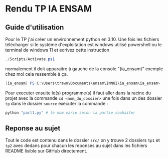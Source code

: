 # Rendu TP IA ENSAM

## Guide d'utilisation

Pour le TP j'ai créer un environnement python en 3.10.
Une fois les fichiers télécharger si le système d'exploitation est windows utilisé powershell ou le terminal de windows 11 et ecrivez cette instruction

```powershell
./Scripts/Activate.ps1
```
normalement il doit apparaitre à gauche de la console "(ia_ensam)" exemple chez moi cela ressemble à ça.

```powershell
(ia_ensam) PS C:\Users\trawn\Documents\ensam\INNUI\ia_ensam\ia_ensam> 
```

Pour executer ensuite le(s) programme(s) il faut aller dans la racine du projet avec la commande `cd <nom_du_dossier>` une fois dans un des dossier `tp` dans le dossier `source` executer la commande :

```powershell
python "part1.py" # le nom varie selon la partie souhaiter
```

## Reponse au sujet

Tout le code est contenu dans le dossier `src/` on y trouve 2 dossiers `tp1` et `tp2` avec dedans pour chacun les reponses au sujet dans les fichiers README lisible sur GitHub directement.
